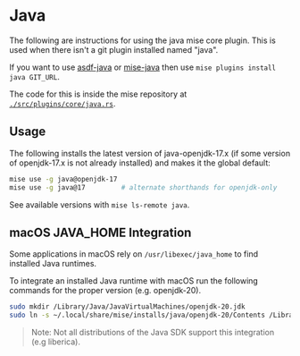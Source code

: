 # Java

The following are instructions for using the java mise core plugin. This is used when there isn't a
git plugin installed named "java".

If you want to use [asdf-java](https://github.com/halcyon/asdf-java)
or [mise-java](https://github.com/rtx-plugins/mise-java)
then use `mise plugins install java GIT_URL`.

The code for this is inside the mise repository at
[`./src/plugins/core/java.rs`](https://github.com/jdx/mise/blob/main/src/plugins/core/java.rs).

## Usage

The following installs the latest version of java-openjdk-17.x (if some version of openjdk-17.x is
not already installed) and makes it the global default:

```sh
mise use -g java@openjdk-17
mise use -g java@17         # alternate shorthands for openjdk-only
```

See available versions with `mise ls-remote java`.

## macOS JAVA_HOME Integration

Some applications in macOS rely on `/usr/libexec/java_home` to find installed Java runtimes.

To integrate an installed Java runtime with macOS run the following commands for the proper version (e.g. openjdk-20).

```sh
sudo mkdir /Library/Java/JavaVirtualMachines/openjdk-20.jdk
sudo ln -s ~/.local/share/mise/installs/java/openjdk-20/Contents /Library/Java/JavaVirtualMachines/openjdk-20.jdk/Contents
```

> Note: Not all distributions of the Java SDK support this integration (e.g liberica).
